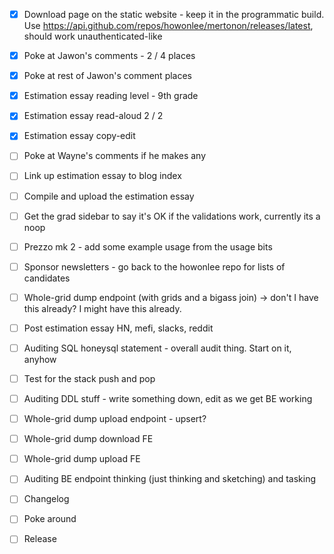 - [x] Download page on the static website - keep it in the programmatic build. Use https://api.github.com/repos/howonlee/mertonon/releases/latest, should work unauthenticated-like
- [x] Poke at Jawon's comments - 2 / 4 places
- [x] Poke at rest of Jawon's comment places
- [x] Estimation essay reading level - 9th grade

- [x] Estimation essay read-aloud 2 / 2
- [x] Estimation essay copy-edit
- [ ] Poke at Wayne's comments if he makes any
- [ ] Link up estimation essay to blog index
- [ ] Compile and upload the estimation essay
- [ ] Get the grad sidebar to say it's OK if the validations work, currently its a noop

- [ ] Prezzo mk 2 - add some example usage from the usage bits
- [ ] Sponsor newsletters - go back to the howonlee repo for lists of candidates
- [ ] Whole-grid dump endpoint (with grids and a bigass join) -> don't I have this already? I might have this already.

- [ ] Post estimation essay HN, mefi, slacks, reddit
- [ ] Auditing SQL honeysql statement - overall audit thing. Start on it, anyhow
- [ ] Test for the stack push and pop

- [ ] Auditing DDL stuff - write something down, edit as we get BE working
- [ ] Whole-grid dump upload endpoint - upsert?

- [ ] Whole-grid dump download FE
- [ ] Whole-grid dump upload FE

- [ ] Auditing BE endpoint thinking (just thinking and sketching) and tasking
- [ ] Changelog
- [ ] Poke around
- [ ] Release
